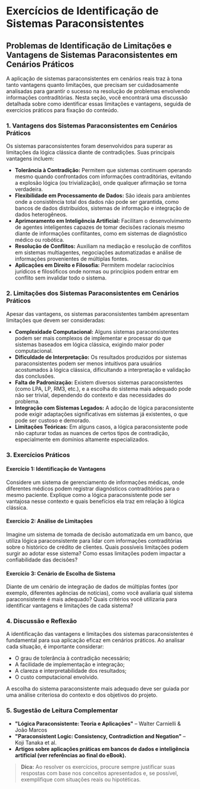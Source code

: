 
# Exercícios de Identificação de Sistemas Paraconsistentes

## Problemas de Identificação de Limitações e Vantagens de Sistemas Paraconsistentes em Cenários Práticos

A aplicação de sistemas paraconsistentes em cenários reais traz à tona tanto vantagens quanto limitações, que precisam ser cuidadosamente analisadas para garantir o sucesso na resolução de problemas envolvendo informações contraditórias. Nesta seção, você encontrará uma discussão detalhada sobre como identificar essas limitações e vantagens, seguida de exercícios práticos para fixação do conteúdo.



### 1. **Vantagens dos Sistemas Paraconsistentes em Cenários Práticos**

Os sistemas paraconsistentes foram desenvolvidos para superar as limitações da lógica clássica diante de contradições. Suas principais vantagens incluem:

- **Tolerância à Contradição:** Permitem que sistemas continuem operando mesmo quando confrontados com informações contraditórias, evitando a explosão lógica (ou trivialização), onde qualquer afirmação se torna verdadeira.
- **Flexibilidade em Processamento de Dados:** São ideais para ambientes onde a consistência total dos dados não pode ser garantida, como bancos de dados distribuídos, sistemas de informação e integração de dados heterogêneos.
- **Aprimoramento em Inteligência Artificial:** Facilitam o desenvolvimento de agentes inteligentes capazes de tomar decisões racionais mesmo diante de informações conflitantes, como em sistemas de diagnóstico médico ou robótica.
- **Resolução de Conflitos:** Auxiliam na mediação e resolução de conflitos em sistemas multiagentes, negociações automatizadas e análise de informações provenientes de múltiplas fontes.
- **Aplicações em Direito e Filosofia:** Permitem modelar raciocínios jurídicos e filosóficos onde normas ou princípios podem entrar em conflito sem invalidar todo o sistema.



### 2. **Limitações dos Sistemas Paraconsistentes em Cenários Práticos**

Apesar das vantagens, os sistemas paraconsistentes também apresentam limitações que devem ser consideradas:

- **Complexidade Computacional:** Alguns sistemas paraconsistentes podem ser mais complexos de implementar e processar do que sistemas baseados em lógica clássica, exigindo maior poder computacional.
- **Dificuldade de Interpretação:** Os resultados produzidos por sistemas paraconsistentes podem ser menos intuitivos para usuários acostumados à lógica clássica, dificultando a interpretação e validação das conclusões.
- **Falta de Padronização:** Existem diversos sistemas paraconsistentes (como LPA, LP, RM3, etc.), e a escolha do sistema mais adequado pode não ser trivial, dependendo do contexto e das necessidades do problema.
- **Integração com Sistemas Legados:** A adoção de lógica paraconsistente pode exigir adaptações significativas em sistemas já existentes, o que pode ser custoso e demorado.
- **Limitações Teóricas:** Em alguns casos, a lógica paraconsistente pode não capturar todas as nuances de certos tipos de contradição, especialmente em domínios altamente especializados.



### 3. **Exercícios Práticos**

#### **Exercício 1: Identificação de Vantagens**

Considere um sistema de gerenciamento de informações médicas, onde diferentes médicos podem registrar diagnósticos contraditórios para o mesmo paciente. Explique como a lógica paraconsistente pode ser vantajosa nesse contexto e quais benefícios ela traz em relação à lógica clássica.

#### **Exercício 2: Análise de Limitações**

Imagine um sistema de tomada de decisão automatizada em um banco, que utiliza lógica paraconsistente para lidar com informações contraditórias sobre o histórico de crédito de clientes. Quais possíveis limitações podem surgir ao adotar esse sistema? Como essas limitações podem impactar a confiabilidade das decisões?

#### **Exercício 3: Cenário de Escolha de Sistema**

Diante de um cenário de integração de dados de múltiplas fontes (por exemplo, diferentes agências de notícias), como você avaliaria qual sistema paraconsistente é mais adequado? Quais critérios você utilizaria para identificar vantagens e limitações de cada sistema?



### 4. **Discussão e Reflexão**

A identificação das vantagens e limitações dos sistemas paraconsistentes é fundamental para sua aplicação eficaz em cenários práticos. Ao analisar cada situação, é importante considerar:

- O grau de tolerância à contradição necessário;
- A facilidade de implementação e integração;
- A clareza e interpretabilidade dos resultados;
- O custo computacional envolvido.

A escolha do sistema paraconsistente mais adequado deve ser guiada por uma análise criteriosa do contexto e dos objetivos do projeto.



### 5. **Sugestão de Leitura Complementar**

- **"Lógica Paraconsistente: Teoria e Aplicações"** – Walter Carnielli & João Marcos
- **"Paraconsistent Logic: Consistency, Contradiction and Negation"** – Koji Tanaka et al.
- **Artigos sobre aplicações práticas em bancos de dados e inteligência artificial (ver referências ao final do eBook).**



> **Dica:** Ao resolver os exercícios, procure sempre justificar suas respostas com base nos conceitos apresentados e, se possível, exemplifique com situações reais ou hipotéticas.



